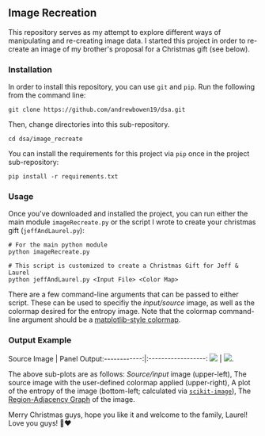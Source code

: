 ## Image Recreation

This repository serves as my attempt to explore different ways of manipulating and re-creating image data. I started this project in order to re-create an image of my brother's proposal for a Christmas gift (see below). 

### Installation
In order to install this repository, you can use `git` and `pip`. Run the following from the command line:

    git clone https://github.com/andrewbowen19/dsa.git
    
Then, change directories into this sub-repository.

    cd dsa/image_recreate
    
You can install the requirements for this project via `pip` once in the project sub-repository:

    pip install -r requirements.txt
    
### Usage
Once you've downloaded and installed the project, you can run either the main module `imageRecreate.py` or the script I wrote to create your christmas gift (`jeffAndLaurel.py`):
```
# For the main python module
python imageRecreate.py
    
# This script is customized to create a Christmas Gift for Jeff & Laurel
python jeffAndLaurel.py <Input File> <Color Map> 
```
There are a few command-line arguments that can be passed to either script. These can be used to specifiy the *input/source* image, as well as the colormap desired for the entropy image. Note that the colormap command-line argument should be a [matplotlib-style colormap](https://www.google.com/url?sa=t&rct=j&q=&esrc=s&source=web&cd=&cad=rja&uact=8&ved=2ahUKEwi84_3x-vD0AhUqUt8KHVKpCBkQFnoECAUQAQ&url=https%3A%2F%2Fmatplotlib.org%2Fstable%2Ftutorials%2Fcolors%2Fcolormaps.html&usg=AOvVaw1hdMfFfMuM8-VtgKNRXXak).

### Output Example
Source Image | Panel Output:------------:|:------------------:
![](/img/jeff-laurel-proposal.png?raw=true) |  ![](/img/for_jeff_and_laurel.png?raw=true).

The above sub-plots are as follows: *Source/input* image (upper-left), The source image with the user-defined colormap applied (upper-right), A plot of the entropy of the image (bottom-left; calculated via [`scikit-image`](https://scikit-image.org/docs/dev/auto_examples/filters/plot_entropy.html)), The [Region-Adjacency Graph](https://scikit-image.org/docs/dev/auto_examples/segmentation/plot_rag.html) of the image.




Merry Christmas guys, hope you like it and welcome to the family, Laurel! Love you guys! 🎄❤️
